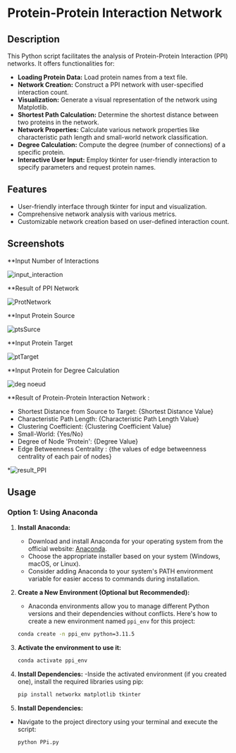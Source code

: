
# Protein-Protein Interaction Network 

## Description

This Python script facilitates the analysis of Protein-Protein Interaction (PPI) networks. It offers functionalities for:

- **Loading Protein Data:** Load protein names from a text file.
- **Network Creation:** Construct a PPI network with user-specified interaction count.
- **Visualization:** Generate a visual representation of the network using Matplotlib.
- **Shortest Path Calculation:** Determine the shortest distance between two proteins in the network.
- **Network Properties:** Calculate various network properties like characteristic path length and small-world network classification.
- **Degree Calculation:** Compute the degree (number of connections) of a specific protein.
- **Interactive User Input:** Employ tkinter for user-friendly interaction to specify parameters and request protein names.


## Features

- User-friendly interface through tkinter for input and visualization.
- Comprehensive network analysis with various metrics.
- Customizable network creation based on user-defined interaction count.



## Screenshots

**Input Number of Interactions

![input_interaction](https://github.com/Montassar-Torkhani/Xamarin-Project/assets/97996083/ae3b6584-6510-498d-ad07-54df7655737c)


**Result of PPI Network
  
![ProtNetwork](https://github.com/Montassar-Torkhani/Xamarin-Project/assets/97996083/a06270fa-e3da-4428-ab31-f595bc278508)


**Input Protein Source
  
![ptsSurce](https://github.com/Montassar-Torkhani/Xamarin-Project/assets/97996083/00ff1f78-b63f-48b0-959a-fb65036bb0a9)


**Input Protein Target
  
![ptTarget](https://github.com/Montassar-Torkhani/Xamarin-Project/assets/97996083/119b66be-0673-43d0-ac10-47c868424da6)


**Input Protein for Degree Calculation
  
![deg noeud](https://github.com/Montassar-Torkhani/Xamarin-Project/assets/97996083/6d8b0359-3465-4e03-b45d-0a1817b23cd4)




**Result of Protein-Protein Interaction Network :

- Shortest Distance from Source to Target: {Shortest Distance Value}
- Characteristic Path Length: {Characteristic Path Length Value}
- Clustering Coefficient: {Clustering Coefficient Value}
- Small-World: {Yes/No}
- Degree of Node 'Protein': {Degree Value}
- Edge Betweenness Centrality : {the values of edge betweenness centrality of each pair of nodes}


*![result_PPI](https://github.com/Montassar-Torkhani/Xamarin-Project/assets/97996083/43ddea08-6bc4-4197-a134-c1a7f05d572c)


## Usage

### Option 1: Using Anaconda

1. **Install Anaconda:**
   - Download and install Anaconda for your operating system from the official website: [Anaconda](https://www.anaconda.com/download).
   - Choose the appropriate installer based on your system (Windows, macOS, or Linux).
   - Consider adding Anaconda to your system's PATH environment variable for easier access to commands during installation.

2. **Create a New Environment (Optional but Recommended):**
   - Anaconda environments allow you to manage different Python versions and their dependencies without conflicts. Here's how to create a new environment named `ppi_env` for this project:
   ```bash
   conda create -n ppi_env python=3.11.5

3. **Activate the environment to use it:**
   ```bash
   conda activate ppi_env

5. **Install Dependencies:**
-Inside the activated environment (if you created one), install the required libraries using pip:
   ```bash
   pip install networkx matplotlib tkinter

7. **Install Dependencies:**
- Navigate to the project directory using your terminal and execute the script:
    ```bash
   python PPi.py

